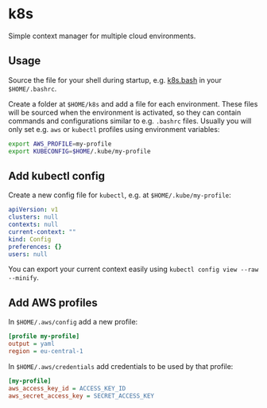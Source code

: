 # k8s

Simple context manager for multiple cloud environments.

## Usage

Source the file for your shell during startup, e.g. [k8s.bash](./k8s.bash) in your `$HOME/.bashrc`.

Create a folder at `$HOME/k8s` and add a file for each environment.
These files will be sourced when the environment is activated, so they can contain commands and configurations similar to e.g. `.bashrc` files.
Usually you will only set e.g. `aws` or `kubectl` profiles using environment variables:

```sh
export AWS_PROFILE=my-profile
export KUBECONFIG=$HOME/.kube/my-profile
```

## Add kubectl config

Create a new config file for `kubectl`, e.g. at `$HOME/.kube/my-profile`:

```yaml
apiVersion: v1
clusters: null
contexts: null
current-context: ""
kind: Config
preferences: {}
users: null
```

You can export your current context easily using `kubectl config view --raw --minify`.

## Add AWS profiles

In `$HOME/.aws/config` add a new profile:

```ini
[profile my-profile]
output = yaml
region = eu-central-1
```

In `$HOME/.aws/credentials` add credentials to be used by that profile:

```ini
[my-profile]
aws_access_key_id = ACCESS_KEY_ID
aws_secret_access_key = SECRET_ACCESS_KEY
```
